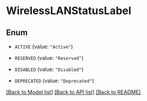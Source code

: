 # WirelessLANStatusLabel

## Enum


* `ACTIVE` (value: `"Active"`)

* `RESERVED` (value: `"Reserved"`)

* `DISABLED` (value: `"Disabled"`)

* `DEPRECATED` (value: `"Deprecated"`)


[[Back to Model list]](../README.md#documentation-for-models) [[Back to API list]](../README.md#documentation-for-api-endpoints) [[Back to README]](../README.md)


